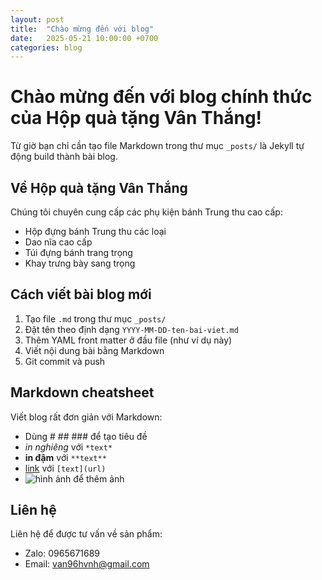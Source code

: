 ```yaml
---
layout: post
title:  "Chào mừng đến với blog"
date:   2025-05-21 10:00:00 +0700
categories: blog
---
```


# Chào mừng đến với blog chính thức của Hộp quà tặng Vân Thắng!

Từ giờ bạn chỉ cần tạo file Markdown trong thư mục `_posts/` là Jekyll tự động build thành bài blog.

## Về Hộp quà tặng Vân Thắng

Chúng tôi chuyên cung cấp các phụ kiện bánh Trung thu cao cấp:
- Hộp đựng bánh Trung thu các loại
- Dao nĩa cao cấp
- Túi đựng bánh trang trọng
- Khay trưng bày sang trọng

## Cách viết bài blog mới

1. Tạo file `.md` trong thư mục `_posts/`
2. Đặt tên theo định dạng `YYYY-MM-DD-ten-bai-viet.md`
3. Thêm YAML front matter ở đầu file (như ví dụ này)
4. Viết nội dung bài bằng Markdown
5. Git commit và push

## Markdown cheatsheet

Viết blog rất đơn giản với Markdown:

- Dùng # ## ### để tạo tiêu đề
- *in nghiêng* với `*text*`
- **in đậm** với `**text**`
- [link](https://example.com) với `[text](url)`
- ![hình ảnh](url) để thêm ảnh

## Liên hệ

Liên hệ để được tư vấn về sản phẩm:
- Zalo: 0965671689
- Email: van96hvnh@gmail.com 